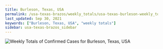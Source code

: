 ```yaml
---
title: Burleson, Texas, USA
permalink: /usa-texas-brazos/weekly_totals/usa-texas-burleson-weekly_totals.html
last_updated: Sep 30, 2021
keywords: ["Burleson, Texas, USA", "weekly totals"]
sidebar: usa-texas-brazos_sidebar
---
```


![Weekly Totals of Confirmed Cases for Burleson, Texas, USA](/covid_tracker/images/graphs/usa-texas-burleson-weekly_totals_graph.png)
